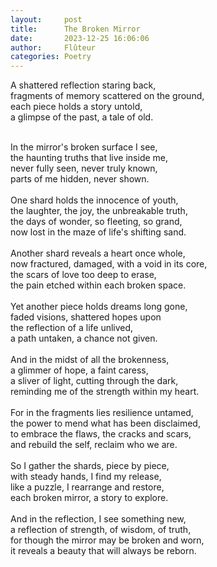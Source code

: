 ```yaml
---
layout:     post
title:      The Broken Mirror
date:       2023-12-25 16:06:06 
author:     Flûteur
categories: Poetry
---
```

A shattered reflection staring back,
<br>
fragments of memory scattered on the ground,
<br>
each piece holds a story untold,
<br>
a glimpse of the past, a tale of old.
<br>

<br>
In the mirror's broken surface I see,
<br>
the haunting truths that live inside me,
<br>
never fully seen, never truly known,
<br>
parts of me hidden, never shown.
<br>

<br>
One shard holds the innocence of youth,
<br>
the laughter, the joy, the unbreakable truth,
<br>
the days of wonder, so fleeting, so grand,
<br>
now lost in the maze of life's shifting sand.
<br>

<br>
Another shard reveals a heart once whole,
<br>
now fractured, damaged, with a void in its core,
<br>
the scars of love too deep to erase,
<br>
the pain etched within each broken space.
<br>

<br>
Yet another piece holds dreams long gone,
<br>
faded visions, shattered hopes upon
<br>
the reflection of a life unlived,
<br>
a path untaken, a chance not given.
<br>

<br>
And in the midst of all the brokenness,
<br>
a glimmer of hope, a faint caress,
<br>
a sliver of light, cutting through the dark,
<br>
reminding me of the strength within my heart.
<br>

<br>
For in the fragments lies resilience untamed,
<br>
the power to mend what has been disclaimed,
<br>
to embrace the flaws, the cracks and scars,
<br>
and rebuild the self, reclaim who we are.
<br>

<br>
So I gather the shards, piece by piece,
<br>
with steady hands, I find my release,
<br>
like a puzzle, I rearrange and restore,
<br>
each broken mirror, a story to explore.
<br>

<br>
And in the reflection, I see something new,
<br>
a reflection of strength, of wisdom, of truth,
<br>
for though the mirror may be broken and worn,
<br>
it reveals a beauty that will always be reborn.